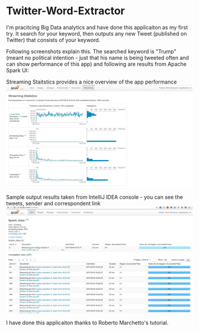 # Twitter-Word-Extractor

I'm pracitcing Big Data analytics and have done this applicaiton as my first try. It search for your keyword, then outputs any new Tweet (published on Twitter) that consists of your keyword.

Following screenshots explain this. The searched keyword is "Trump" (meant no political intention - just that his name is being tweeted often and can show performance of this app) and following are results from Apache Spark UI:

Streaming Staitstics provides a nice overview of the app performance
![alt text](https://github.com/anderson-martin/twitter-extractor/blob/master/screenshots/one.jpg)

Sample output results taken from IntelliJ IDEA console - you can see the tweets, sender and correspondent link 
![alt text](https://github.com/anderson-martin/twitter-extractor/blob/master/screenshots/three.jpg)

I have done this applicaiton thanks to Roberto Marchetto's tutorial.
